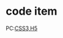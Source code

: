# code item
PC:[CSS3,H5](http://htmlpreview.github.io/?https://github.com/Pedesis/code-demo/blob/master/code-demo/pc%E9%A1%B9%E7%9B%AE/index.html)
